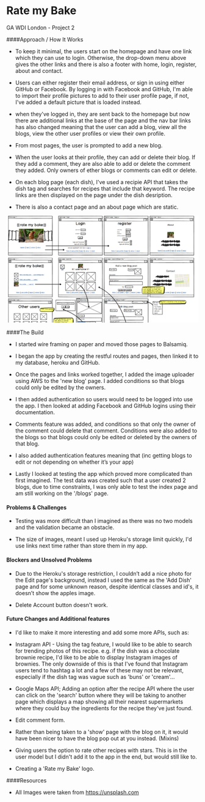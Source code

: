 # Rate my Bake

GA WDI London - Project 2

####Approach / How It Works

- To keep it minimal, the users start on the homepage and have one link which they can use to login.  Otherwise, the drop-down menu above gives the other links and there is also a footer with home, login, register, about and contact.

- Users can either register their email address, or sign in using either GitHub or Facebook.  By logging in with Facebook and GitHub, I'm able to import their profile pictures to add to their user profile page, if not, I've added a default picture that is loaded instead.

- when they've logged in, they are sent back to the homepage but now there are additional links at the base of the page and the nav bar links has also changed meaning that the user can add a blog, view all the blogs, view the other user profiles or view their own profile.

- From most pages, the user is prompted to add a new blog.

- When the user looks at their profile, they can add or delete their blog.  If they add a comment, they are also able to add or delete the comment they added. Only owners of ether blogs or comments can edit or delete.

- On each blog page (each dish), I've used a recipie API that takes the dish tag and searches for recipes that include that keyword.  The recipe links are then displayed on the page under the dish desription.

- There is also a contact page and an about page which are static.

![](public/assets/images/wireframing.png)

####The Build

- I started wire framing on paper and moved those pages to Balsamiq.

- I began the app by creating the restful routes and pages, then linked it to my database, heroku and GitHub.

- Once the pages and links worked together, I added the image uploader using AWS to the 'new blog' page.  I added conditions so that blogs could only be edited by the owners.

- I then added authentication so users would need to be logged into use the app.  I then looked at adding Facebook and GitHub logins using their documentation.

- Comments feature was added, and conditions so that only the owner of the comment could delete that comment.  Conditions were also added to the blogs so that blogs could only be edited or deleted by the owners of that blog.

- I also added authentication features meaning that (inc getting blogs to edit or not depending on whether it’s your app)

- Lastly I looked at testing the app which proved more complicated than first imagined.  The test data was created such that a user created 2 blogs, due to time constraints, I was only able to test the index page and am still working on the '/blogs' page.

#### Problems & Challenges

- Testing was more difficult than I imagined as there was no two models and the validation became an obstacle.  

- The size of images, meant I used up Heroku's storage limit quickly, I'd use links next time rather than store them in my app.

#### Blockers and Unsolved Problems

- Due to the Heroku's storage restriction, I couldn’t add a nice photo for the Edit page's background, instead I used the same as the 'Add Dish' page and for some unknown reason, despite identical classes and id's, it doesn’t show the apples image.

- Delete Account button doesn't work.

#### Future Changes and Additional features

- I'd like to make it more interesting and add some more APIs, such as:

- Instagram API - Using the tag feature, I would like to be able to search for trending photos of this recipe.  e.g. if the dish was a chocolate brownie recipe, I'd like to be able to display Instagram images of brownies.  The only downside of this is that I've found that Instagram users tend to hashtag a lot and a few of these may not be relevant, especially if the dish tag was vague such as 'buns' or 'cream'...

- Google Maps API; Adding an option after the recipe API where the user can click on the 'search' button where they will be taking to another page which displays a map showing all their nearest supermarkets where they could buy the ingredients for the recipe they've just found.

- Edit comment form.

- Rather than being taken to a 'show' page with the blog on it, it would have been nicer to have the blog pop out at you instead. (Mixins)

- Giving users the option to rate other recipes with stars.  This is in the user model but I didn't add it to the app in the end, but would still like to.

- Creating a 'Rate my Bake' logo.

####Resources

- All Images were taken from https://unsplash.com

